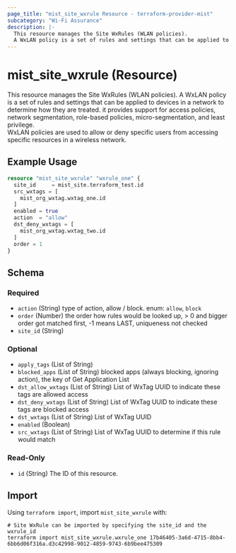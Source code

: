 ```yaml
---
page_title: "mist_site_wxrule Resource - terraform-provider-mist"
subcategory: "Wi-Fi Assurance"
description: |-
  This resource manages the Site WxRules (WLAN policies).
  A WxLAN policy is a set of rules and settings that can be applied to devices in a network to determine how they are treated. it provides support for access policies, network segmentation, role-based policies, micro-segmentation, and least privilege.WxLAN policies are used to allow or deny specific users from accessing specific resources in a wireless network.
---
```


# mist_site_wxrule (Resource)

This resource manages the Site WxRules (WLAN policies).
A WxLAN policy is a set of rules and settings that can be applied to devices in a network to determine how they are treated. it provides support for access policies, network segmentation, role-based policies, micro-segmentation, and least privilege.  
WxLAN policies are used to allow or deny specific users from accessing specific resources in a wireless network.


## Example Usage

```terraform
resource "mist_site_wxrule" "wxrule_one" {
  site_id     = mist_site.terraform_test.id
  src_wxtags = [
    mist_org_wxtag.wxtag_one.id
  ]
  enabled = true
  action  = "allow"
  dst_deny_wxtags = [
    mist_org_wxtag.wxtag_two.id
  ]
  order = 1
}
```

<!-- schema generated by tfplugindocs -->
## Schema

### Required

- `action` (String) type of action, allow / block. enum: `allow`, `block`
- `order` (Number) the order how rules would be looked up, > 0 and bigger order got matched first, -1 means LAST, uniqueness not checked
- `site_id` (String)

### Optional

- `apply_tags` (List of String)
- `blocked_apps` (List of String) blocked apps (always blocking, ignoring action), the key of Get Application List
- `dst_allow_wxtags` (List of String) List of WxTag UUID to indicate these tags are allowed access
- `dst_deny_wxtags` (List of String) List of WxTag UUID to indicate these tags are blocked access
- `dst_wxtags` (List of String) List of WxTag UUID
- `enabled` (Boolean)
- `src_wxtags` (List of String) List of WxTag UUID to determine if this rule would match

### Read-Only

- `id` (String) The ID of this resource.



## Import
Using `terraform import`, import `mist_site_wxrule` with:
```shell
# Site WxRule can be imported by specifying the site_id and the wxrule_id
terraform import mist_site_wxrule.wxrule_one 17b46405-3a6d-4715-8bb4-6bb6d06f316a.d3c42998-9012-4859-9743-6b9bee475309
```